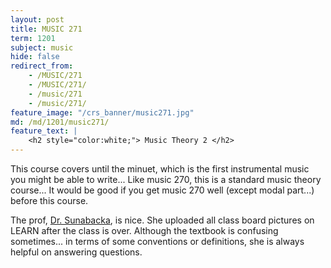 ```yaml
---
layout: post
title: MUSIC 271
term: 1201
subject: music
hide: false
redirect_from:
    - /MUSIC/271
    - /MUSIC/271/
    - /music/271
    - /music/271/
feature_image: "/crs_banner/music271.jpg"
md: /md/1201/music271/
feature_text: |
    <h2 style="color:white;"> Music Theory 2 </h2>
---
```


This course covers until the minuet, which is the first instrumental music you might be able to write... Like music 270, this is a standard music theory course... It would be good if you get music 270 well (except modal part...) before this course.

The prof, [Dr. Sunabacka](https://uwaterloo.ca/grebel/people-profiles/karen-sunabacka), is nice. She uploaded all class board pictures on LEARN after the class is over. Although the textbook is confusing sometimes... in terms of some conventions or definitions, she is always helpful on answering questions.
